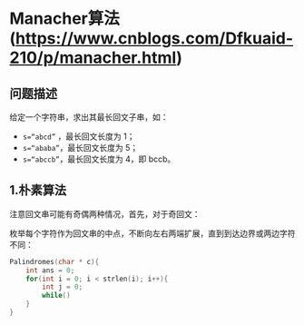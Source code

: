 # Manacher算法(https://www.cnblogs.com/Dfkuaid-210/p/manacher.html)
## 问题描述
给定一个字符串，求出其最长回文子串，如：    
- `s=“abcd”` ，最长回文长度为 1；  
- `s=“ababa”`，最长回文长度为 5；  
- `s=“abccb”`，最长回文长度为 4，即 bccb。  

## 1.朴素算法
注意回文串可能有奇偶两种情况，首先，对于奇回文：  

枚举每个字符作为回文串的中点，不断向左右两端扩展，直到到达边界或两边字符不同：

```c
Palindromes(char * c){
    int ans = 0;
    for(int i = 0; i < strlen(i); i++){
        int j = 0; 
        while()
    }
}
```